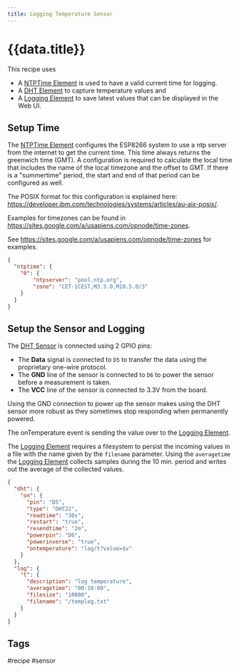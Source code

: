 ```yaml
---
title: Logging Temperature Sensor
---
```


# {{data.title}}

This recipe uses
* A [NTPTime Element] is used to have a valid current time for logging.
* A [DHT Element] to capture temperature values and
* A [Logging Element] to save latest values that can be displayed in the Web UI.

<!-- ![Elements used in templogger recipe](/recipes/templogger.png) -->

## Setup Time

The [NTPTime Element] configures the ESP8266 system to use a ntp server from the internet to get the current time.
This time always returns the greenwich time (GMT).
A configuration is required to calculate the local time that includes the name of the local timezone and the offset to GMT.
If there is a "summertime" period, the start and end of that period can be configured as well.

The POSIX format for this configuration is explained here: <https://developer.ibm.com/technologies/systems/articles/au-aix-posix/>.

Examples for timezones can be found in <https://sites.google.com/a/usapiens.com/opnode/time-zones>.

See <https://sites.google.com/a/usapiens.com/opnode/time-zones> for examples.

```json
{
  "ntptime": {
    "0": {
        "ntpserver": "pool.ntp.org",
        "zone": "CET-1CEST,M3.5.0,M10.5.0/3"
    }
  }
}
```


## Setup the Sensor and Logging

The [DHT Sensor] is connected using 2 GPIO pins:

* The **Data** signal is connected to `D5` to transfer the data using the proprietary one-wire protocol.
* The **GND** line of the sensor is connected to `D6` to power the sensor before a measurement is taken.
* The **VCC** line of the sensor is connected to 3.3V from the board.

Using the GND connection to power up the sensor makes using the DHT sensor more robust as they sometimes stop responding
when permanently powered.

The onTemperature event is sending the value over to the [Logging Element](/elements/log.md). 

The [Logging Element] requires a filesystem to persist the incoming values
in a file with the name given by the `filename` parameter.
Using the `averagetime` the [Logging Element] collects samples during the 10
min. period and writes out the average of the collected values.


```json
{
  "dht": {
    "on": {
      "pin": "D5",
      "type": "DHT22",
      "readtime": "30s",
      "restart": "true",
      "resendtime": "2m",
      "powerpin": "D6",
      "powerinverse": "true",
      "ontemperature": "log/t?value=$v"
    }
  },
  "log": {
    "t": {
      "description": "log temperature",
      "averagetime": "00:10:00",
      "filesize": "10000",
      "filename": "/templog.txt"
    }
  }
}
```

## Tags
#recipe #sensor

[DHT Sensor]:/elements/dht.md
[DHT Element]:/elements/dht.md
[Logging Element]:/elements/log.md
[NTPTime Element]:/elements/ntptime.md
